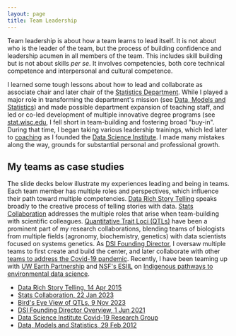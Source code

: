 ```yaml
---
layout: page
title: Team Leadership
---
```


Team leadership is about how a team learns to lead itself.
It is not about who is the leader of the team, but the process of building confidence and leadership acumen in all members of the team.
This includes skill building but is not about skills _per se_.
It involves competencies, both core technical competence and interpersonal and cultural competence.

I learned some tough lessons about how to lead and collaborate as associate chair and later chair of the
[Statistics Department](https://stat.wisc.edu).
While I played a major role in transforming the department's mission (see
[Data, Models and Statistics](/Data-Models-and-Statistics))
and made possible department expansion of teaching staff, and led or co-led development of multiple innovative degree programs (see
[stat.wisc.edu](https://stat.wisc.edu),
I fell short in team-building and fostering broad "buy-in".
During that time, I began taking various leadership trainings, which led later to [coaching](/pages/coach/) as I founded the
[Data Science Institute](https://datascience.wisc.edu/institute).
I made many mistakes along the way, grounds for substantial personal and professional growth.

## My teams as case studies 

The slide decks below illustrate my experiences leading and being in teams. Each team member has multiple roles and perspectives, which influence their path toward multiple competencies.
[Data Rich Story Telling](https://docs.google.com/presentation/d/1eLpGkyVni2AYGCz0RzsyJ2G0UIT38PV8QATtYCrQXuY)
speaks broadly to the creative process of telling stories with data.
[Stats Collaboration](https://docs.google.com/presentation/d/1Md6s17XdROAkViLT7ughd-Ps_yEXcqR25MCFORWpgck)
addresses the multiple roles that arise when team-building with scientific colleagues.
[Quantitative Trait Loci (QTLs)](https://docs.google.com/presentation/d/1UPueI38aK_yRJUWviHR-eNJRRFVR9f-EOWpLpUMQASU)
have been a prominent part of my research collaborations, blending teams of biologists from multiple fields (agronomy, biochemistry, genetics) with data scientists focused on systems genetics.
As 
[DSI Founding Director](https://docs.google.com/presentation/d/1sYxnN0Fwm1EM2GC7Vk97IsHs62vi3p6hrwwD_U6ts4Y),
I oversaw multiple teams to first create and build the center, and later collaborate with other [teams to address the Covid-19 pandemic](/pages/covid19#presentations).
Recently, I have been teaming up with [UW Earth Partnership](https://earthpartnership.wisc.edu/pre-college-opportunities-for-native-youth-in-wi/) and [NSF's ESIIL](https://esiil.org) on [Indigenous pathways to environmental data science](/pages/Indigenous/).

* [Data Rich Story Telling, 14 Apr 2015](https://docs.google.com/presentation/d/1eLpGkyVni2AYGCz0RzsyJ2G0UIT38PV8QATtYCrQXuY)
* [Stats Collaboration, 22 Jan 2023](https://docs.google.com/presentation/d/1Md6s17XdROAkViLT7ughd-Ps_yEXcqR25MCFORWpgck)
* [Bird's Eye View of QTLs, 9 Nov 2023](https://docs.google.com/presentation/d/1UPueI38aK_yRJUWviHR-eNJRRFVR9f-EOWpLpUMQASU)
* [DSI Founding Director Overview, 1 Jun 2021](https://docs.google.com/presentation/d/1sYxnN0Fwm1EM2GC7Vk97IsHs62vi3p6hrwwD_U6ts4Y)
* [Data Science Institute Covid-19 Research Group](/pages/covid19#presentations)
* [Data, Models and Statistics, 29 Feb 2012](/Data-Models-and-Statistics)

<!---
## Team skills/training/carpentry
--->